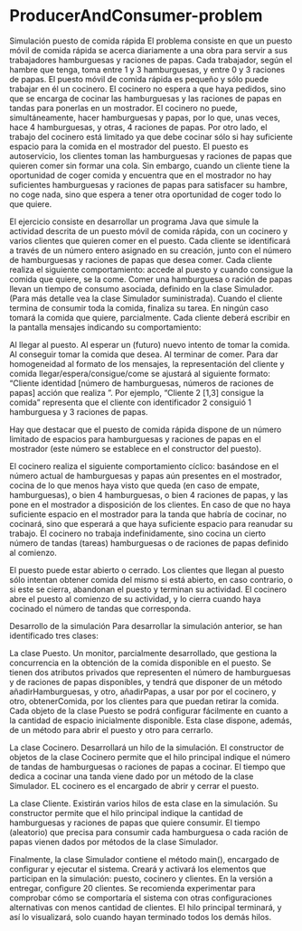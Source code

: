 # ProducerAndConsumer-problem

Simulación puesto de comida rápida
El problema consiste en que un puesto móvil de comida rápida se acerca diariamente a una obra para servir a sus trabajadores hamburguesas y raciones de papas. Cada trabajador, según el hambre que tenga, toma entre 1 y 3 hamburguesas, y entre 0 y 3 raciones de papas. El puesto móvil de comida rápida es pequeño y sólo puede trabajar en él un cocinero. El cocinero no espera a que haya pedidos, sino que se encarga de cocinar las hamburguesas y las raciones de papas en tandas para ponerlas en un mostrador. El cocinero no puede, simultáneamente, hacer hamburguesas y papas, por lo que, unas veces, hace 4 hamburguesas, y otras, 4 raciones de papas. Por otro lado, el trabajo del cocinero está limitado ya que debe cocinar sólo si hay suficiente espacio para la comida en el mostrador del puesto. El puesto es autoservicio, los clientes toman las hamburguesas y raciones de papas que quieren comer sin formar una cola. Sin embargo, cuando un cliente tiene la oportunidad de coger comida y encuentra que en el mostrador no hay suficientes hamburguesas y raciones de papas para satisfacer su hambre, no coge nada, sino que espera a tener otra oportunidad de coger todo lo que quiere.

El ejercicio consiste en desarrollar un programa Java que simule la actividad descrita de un puesto móvil de comida rápida, con un cocinero y varios clientes que quieren comer en el puesto. Cada cliente se identificará a través de un número entero asignado en su creación, junto con el número de hamburguesas y raciones de papas que desea comer. Cada cliente realiza el siguiente comportamiento: accede al puesto y cuando consigue la comida que quiere, se la come. Comer una hamburguesa o ración de papas llevan un tiempo de consumo asociada, definido en la clase Simulador. (Para más detalle vea la clase Simulador suministrada). Cuando el cliente termina de consumir toda la comida, finaliza su tarea. En ningún caso tomará la comida que quiere, parcialmente. Cada cliente deberá escribir en la pantalla mensajes indicando su comportamiento:

Al llegar al puesto.
Al esperar un (futuro) nuevo intento de tomar la comida.
Al conseguir tomar la comida que desea.
Al terminar de comer.
Para dar homogeneidad al formato de los mensajes, la representación del cliente y comida llegar/espera/consigue/come se ajustará al siguiente formato: “Cliente identidad [número de hamburguesas, números de raciones de papas] acción que realiza ”. Por ejemplo, “Cliente 2 [1,3] consigue la comida” representa que el cliente con identificador 2 consiguió 1 hamburguesa y 3 raciones de papas.

Hay que destacar que el puesto de comida rápida dispone de un número limitado de espacios para hamburguesas y raciones de papas en el mostrador (este número se establece en el constructor del puesto).

El cocinero realiza el siguiente comportamiento cíclico: basándose en el número actual de hamburguesas y papas aún presentes en el mostrador, cocina de lo que menos haya visto que queda (en caso de empate, hamburguesas), o bien 4 hamburguesas, o bien 4 raciones de papas, y las pone en el mostrador a disposición de los clientes. En caso de que no haya suficiente espacio en el mostrador para la tanda que habría de cocinar, no cocinará, sino que esperará a que haya suficiente espacio para reanudar su trabajo. El cocinero no trabaja indefinidamente, sino cocina un cierto número de tandas (tareas) hamburguesas o de raciones de papas definido al comienzo.

El puesto puede estar abierto o cerrado. Los clientes que llegan al puesto sólo intentan obtener comida del mismo si está abierto, en caso contrario, o si este se cierra, abandonan el puesto y terminan su actividad. El cocinero abre el puesto al comienzo de su actividad, y lo cierra cuando haya cocinado el número de tandas que corresponda.

Desarrollo de la simulación
Para desarrollar la simulación anterior, se han identificado tres clases:

La clase Puesto. Un monitor, parcialmente desarrollado, que gestiona la concurrencia en la obtención de la comida disponible en el puesto. Se tienen dos atributos privados que representen el número de hamburguesas y de raciones de papas disponibles, y tendrá que disponer de un método añadirHamburguesas, y otro, añadirPapas, a usar por por el cocinero, y otro, obtenerComida, por los clientes para que puedan retirar la comida. Cada objeto de la clase Puesto se podrá configurar fácilmente en cuanto a la cantidad de espacio inicialmente disponible. Esta clase dispone, además, de un método para abrir el puesto y otro para cerrarlo.

La clase Cocinero. Desarrollará un hilo de la simulación. El constructor de objetos de la clase Cocinero permite que el hilo principal indique el número de tandas de hamburguesas o raciones de papas a cocinar. El tiempo que dedica a cocinar una tanda viene dado por un método de la clase Simulador. EL cocinero es el encargado de abrir y cerrar el puesto.

La clase Cliente. Existirán varios hilos de esta clase en la simulación. Su constructor permite que el hilo principal indique la cantidad de hamburguesas y raciones de papas que quiere consumir. El tiempo (aleatorio) que precisa para consumir cada hamburguesa o cada ración de papas vienen dados por métodos de la clase Simulador.

Finalmente, la clase Simulador contiene el método main(), encargado de configurar y ejecutar el sistema. Creará y activará los elementos que participan en la simulación: puesto, cocinero y clientes. En la versión a entregar, configure 20 clientes. Se recomienda experimentar para comprobar cómo se comportaría el sistema con otras configuraciones alternativas con menos cantidad de clientes. El hilo principal terminará, y así lo visualizará, solo cuando hayan terminado todos los demás hilos.
